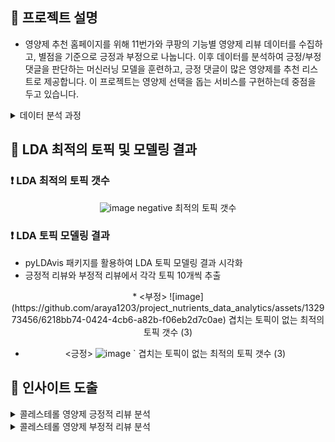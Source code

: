## 🐾 프로젝트 설명

- 영양제 추천 홈페이지를 위해 11번가와 쿠팡의 기능별 영양제 리뷰 데이터를 수집하고, 별점을 기준으로 긍정과 부정으로 나눕니다.
  이후 데이터를 분석하여 긍정/부정 댓글을 판단하는 머신러닝 모델을 훈련하고, 긍정 댓글이 많은 영양제를 추천 리스트로 제공합니다.
  이 프로젝트는 영양제 선택을 돕는 서비스를 구현하는데 중점을 두고 있습니다.

<details>
<summary> 데이터 분석 과정 </summary>
  
### 💊 리뷰 수집  
     11번가와 쿠팡에서 각 기능별 영양제 검색, 상품별 리뷰를 수집
     * 쿠팡은 상품당 50개의 리뷰만 수집이 됨.

### 💊 데이터 전처리 
     수집한 데이터를 정제하고 필요한 정보를 추출.
     별점을 기준으로 3점이하는 부정, 3점 초과는 긍정으로 데이터를 분리.
     중복된 리뷰나 불요어 제거, 단어를 치환하여 데이터를 정리.
   
### 💊 토픽 모델링: 
     긍정 댓글과 부정 댓글에서 주요 토픽을 추출.
     토픽 모델링 알고리즘을 사용하여 리뷰가 어떤 주제에 관한 것인지 식별.

### 💊 머신러닝 모델 훈련: 
     감정 분석 결과를 기반으로 긍정과 부정을 판단하는 머신러닝 모델을 훈련.
     텍스트 분류 알고리즘을 사용하여 리뷰를 긍정 또는 부정으로 분류.

### 💊 영양제 추천 시스템: 
     긍정적인 리뷰가 많은 영양제를 선정하여 추천 리스트를 생성.
     사용자에게 긍정적인 평가를 받은 영양제를 보여줌으로써 영양제 추천 서비스를 제공.


</details>


## 🐾 LDA 최적의 토픽 및 모델링 결과

### ❗ LDA 최적의 토픽 갯수

<div align="center">

![image](https://github.com/araya1203/project_nutrients_data_analytics/assets/132973456/9c044d7b-fe93-4858-8f1c-22ad202859de)
negative 최적의 토픽 갯수
</div>

### ❗ LDA 토픽 모델링 결과

  * pyLDAvis 패키지를 활용하여 LDA 토픽 모델링 결과 시각화
  * 긍정적 리뷰와 부정적 리뷰에서 각각 토픽 10개씩 추출
<div align="center">
  * <부정>
![image](https://github.com/araya1203/project_nutrients_data_analytics/assets/132973456/6218bb74-0424-4cb6-a82b-f06eb2d7c0ae)
                                                  겹치는 토픽이 없는 최적의 토픽 갯수 (3)


  * <긍정>
    ![image](https://github.com/araya1203/project_nutrients_data_analytics/assets/132973456/260bd80d-7786-4a7c-90d6-632af857937b)
                         `                        겹치는 토픽이 없는 최적의 토픽 갯수 (3)
</div>



## 🐾 인사이트 도출
<details>
<summary> 콜레스테롤 영양제 긍정적 리뷰 분석</summary>

</details>


<details>
<summary> 콜레스테롤 영양제 부정적 리뷰 분석</summary>

</details>







